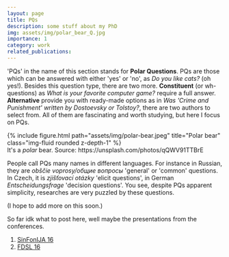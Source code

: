 ```yaml
---
layout: page
title: PQs
description: some stuff about my PhD
img: assets/img/polar_bear_Q.jpg
importance: 1
category: work
related_publications: 
---
```


'PQs' in the name of this section stands for **Polar Questions**. PQs are those which can be answered with either 'yes' or 'no', as *Do you like cats?* (oh yes!). Besides this question type, there are two more. **Constituent** (or wh-questions) as *What is your favorite computer game?* require a full answer. **Alternative** provide you with ready-made options as in *Was 'Crime and Punishment' written by Dostoevsky or Tolstoy?*, there are two authors to select from. All of them are fascinating and worth studying, but here I focus on PQs. 

<div class="row">
    <div class="col-sm mt-3 mt-md-0">
        {% include figure.html path="assets/img/polar-bear.jpeg" title="Polar bear" class="img-fluid rounded z-depth-1" %}
    </div>
</div>
<div class="caption">
    It's a <i>polar</i> bear. Source: https://unsplash.com/photos/qQWV91TTBrE
</div>

People call PQs many names in different languages. For instance in Russian, they are *obščie voprosy/общие вопросы* 'general' or 'common' questions. In Czech, it is *zjišťovací otázky* 'elicit questions', in German *Entscheidungsfrage* 'decision questions'. You see, despite PQs apparent simplicity, researches are very puzzled by these questions.  

(I hope to add more on this soon.)

So far idk what to post here, well maybe the presentations from the conferences.

1. <a href="https://mariaonoeva.github.io/assets/pdf/SinFonIJA16_MO_RS_RuNegPQs.pdf" target="_blank">SinFonIJA 16</a>
2. <a href="https://mariaonoeva.github.io/assets/pdf/FDSL16_RuNPQs_Onoeva_Simik.pdf" target="_blank">FDSL 16</a>